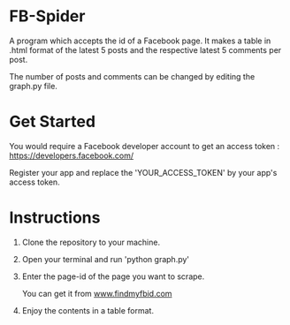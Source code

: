 # FB-Spider
A program which accepts the id of a Facebook page.
It makes a table in .html format of the latest 5 posts and the respective latest 5 comments per post.

The number of posts and comments can be changed by editing the graph.py file.
# Get Started

You would require a Facebook developer account to get an access token : https://developers.facebook.com/

Register your app and replace the 'YOUR_ACCESS_TOKEN' by your app's access token.

# Instructions

1. Clone the repository to your machine.

2. Open your terminal and run 'python graph.py'

3. Enter the page-id of the page you want to scrape.

	You can get it from www.findmyfbid.com
4. Enjoy the contents in a table format.

